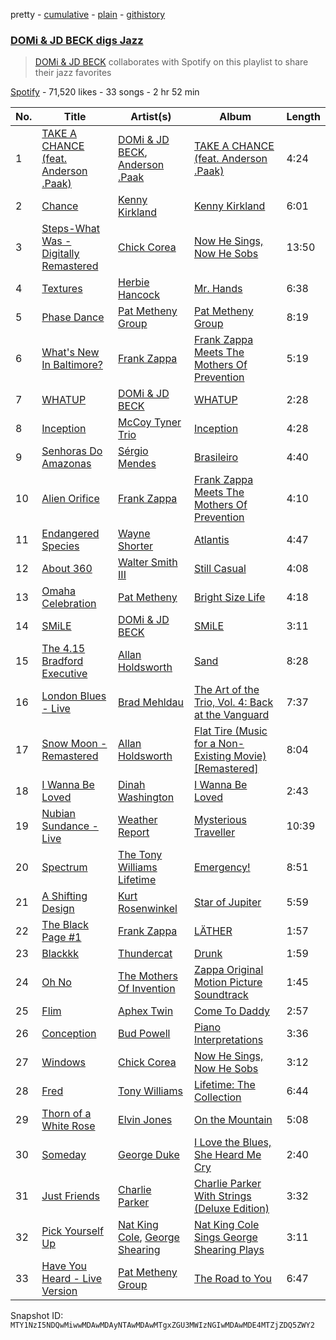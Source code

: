 pretty - [cumulative](/playlists/cumulative/37i9dQZF1DWTtzPKJEaTC4.md) - [plain](/playlists/plain/37i9dQZF1DWTtzPKJEaTC4) - [githistory](https://github.githistory.xyz/mackorone/spotify-playlist-archive/blob/main/playlists/plain/37i9dQZF1DWTtzPKJEaTC4)

### [DOMi & JD BECK digs Jazz](https://open.spotify.com/playlist/37i9dQZF1DWTtzPKJEaTC4)

> <a href="spotify:artist:4UpA1KitN1RgIZVyWDbZ0U">DOMi & JD BECK</a> collaborates with Spotify on this playlist to share their jazz favorites

[Spotify](https://open.spotify.com/user/spotify) - 71,520 likes - 33 songs - 2 hr 52 min

| No. | Title | Artist(s) | Album | Length |
|---|---|---|---|---|
| 1 | [TAKE A CHANCE \(feat\. Anderson .Paak\)](https://open.spotify.com/track/3Fo54IlOlnwzMwGjjEqCzN) | [DOMi & JD BECK](https://open.spotify.com/artist/4UpA1KitN1RgIZVyWDbZ0U), [Anderson .Paak](https://open.spotify.com/artist/3jK9MiCrA42lLAdMGUZpwa) | [TAKE A CHANCE \(feat\. Anderson .Paak\)](https://open.spotify.com/album/0ul8b1Rp5B7e8iZKSdvSlm) | 4:24 |
| 2 | [Chance](https://open.spotify.com/track/425c5CCcmJQgoKNJYISxNH) | [Kenny Kirkland](https://open.spotify.com/artist/3fvBGGCTOjiCsIqL3MFU6l) | [Kenny Kirkland](https://open.spotify.com/album/4pnLL6l6ji6bvsb3JIOG0g) | 6:01 |
| 3 | [Steps\-What Was \- Digitally Remastered](https://open.spotify.com/track/725Y4Kg5DbwQjVt6UpznuF) | [Chick Corea](https://open.spotify.com/artist/5olDKSsFhhmwh8UCWwKtpq) | [Now He Sings, Now He Sobs](https://open.spotify.com/album/7wKVcBB5SgqVX3Cj3LPllE) | 13:50 |
| 4 | [Textures](https://open.spotify.com/track/6wyjGiFFJMNxFyY4h0ttYY) | [Herbie Hancock](https://open.spotify.com/artist/2ZvrvbQNrHKwjT7qfGFFUW) | [Mr\. Hands](https://open.spotify.com/album/0ZzOJ3XuyVDBIWxrA17YE5) | 6:38 |
| 5 | [Phase Dance](https://open.spotify.com/track/75tXyjhbgpo3HEy6Cjsviy) | [Pat Metheny Group](https://open.spotify.com/artist/4uBSazM6snEc9wCG3jMlYt) | [Pat Metheny Group](https://open.spotify.com/album/4TC69U5HGclykFldzvsIao) | 8:19 |
| 6 | [What's New In Baltimore?](https://open.spotify.com/track/0dW2aSS9ccD9vYJAENTkQh) | [Frank Zappa](https://open.spotify.com/artist/6ra4GIOgCZQZMOaUECftGN) | [Frank Zappa Meets The Mothers Of Prevention](https://open.spotify.com/album/1NVnPUNo6DOhvp11vYl7pr) | 5:19 |
| 7 | [WHATUP](https://open.spotify.com/track/7vr9frLcyCM4m6A4KS1sex) | [DOMi & JD BECK](https://open.spotify.com/artist/4UpA1KitN1RgIZVyWDbZ0U) | [WHATUP](https://open.spotify.com/album/6mPWY9kVPFlpXTtxdwFUuO) | 2:28 |
| 8 | [Inception](https://open.spotify.com/track/1Dy1zTcsjdsd6JUVNBLC3R) | [McCoy Tyner Trio](https://open.spotify.com/artist/1EpLpC0tbCla8knfhET78p) | [Inception](https://open.spotify.com/album/28mQLO6qcMbaKfQB3qzCQK) | 4:28 |
| 9 | [Senhoras Do Amazonas](https://open.spotify.com/track/7CdifPWUbMFMqfXtNBgXIj) | [Sérgio Mendes](https://open.spotify.com/artist/65c5si0ePAwkOCn4M35Ho7) | [Brasileiro](https://open.spotify.com/album/1aFnx8gd49EklcjqQvLNrA) | 4:40 |
| 10 | [Alien Orifice](https://open.spotify.com/track/0skWyK2HW9kbD62et9oSxR) | [Frank Zappa](https://open.spotify.com/artist/6ra4GIOgCZQZMOaUECftGN) | [Frank Zappa Meets The Mothers Of Prevention](https://open.spotify.com/album/1NVnPUNo6DOhvp11vYl7pr) | 4:10 |
| 11 | [Endangered Species](https://open.spotify.com/track/0npvCDdj6yUw83ALCBniLM) | [Wayne Shorter](https://open.spotify.com/artist/0ZqhrTXYPA9DZR527ZnFdO) | [Atlantis](https://open.spotify.com/album/1NM09Xma6x8N9sb2H2ZJEc) | 4:47 |
| 12 | [About 360](https://open.spotify.com/track/6hpF2l92QotSQaY7ssgue0) | [Walter Smith III](https://open.spotify.com/artist/26XwWqwNq8FMgZEKqqdU9b) | [Still Casual](https://open.spotify.com/album/3gcxm67F1CudCIxqIxbJsy) | 4:08 |
| 13 | [Omaha Celebration](https://open.spotify.com/track/337Brv18iAflSpzXOD60DY) | [Pat Metheny](https://open.spotify.com/artist/3t58jfUhoMLYVO14XaUFLA) | [Bright Size Life](https://open.spotify.com/album/1wyaHGxXkIGaLGSQTTgKzw) | 4:18 |
| 14 | [SMiLE](https://open.spotify.com/track/5Pldw6q3Qa9tfWqXFWRSGY) | [DOMi & JD BECK](https://open.spotify.com/artist/4UpA1KitN1RgIZVyWDbZ0U) | [SMiLE](https://open.spotify.com/album/05C5mWohpPDcW8VmRBJHpk) | 3:11 |
| 15 | [The 4.15 Bradford Executive](https://open.spotify.com/track/1PLlAyqIJ7wn0w4QQ64usg) | [Allan Holdsworth](https://open.spotify.com/artist/5CK3a77IzCSHjNqzRcbhuG) | [Sand](https://open.spotify.com/album/3Ul5Q5UrTwjEc0DI0klsNl) | 8:28 |
| 16 | [London Blues \- Live](https://open.spotify.com/track/6f6MqGqNva8WCyM0Ym94OK) | [Brad Mehldau](https://open.spotify.com/artist/2vI9KFm0fwSfPrpEgOeIbq) | [The Art of the Trio, Vol\. 4: Back at the Vanguard](https://open.spotify.com/album/0c1xfh8IwwwxK0f5yiMt6o) | 7:37 |
| 17 | [Snow Moon \- Remastered](https://open.spotify.com/track/3KIZHkkfjed3y0MDTED78G) | [Allan Holdsworth](https://open.spotify.com/artist/5CK3a77IzCSHjNqzRcbhuG) | [Flat Tire \(Music for a Non\-Existing Movie\) \[Remastered\]](https://open.spotify.com/album/6syZrckuzLfmrFbIiXK0HZ) | 8:04 |
| 18 | [I Wanna Be Loved](https://open.spotify.com/track/0XTwZcawE3Nrre8y6Heinl) | [Dinah Washington](https://open.spotify.com/artist/32LHRiof0sa4taYew9i3Fa) | [I Wanna Be Loved](https://open.spotify.com/album/2C49E8kj9fymqSWRJ3PbRO) | 2:43 |
| 19 | [Nubian Sundance \- Live](https://open.spotify.com/track/4EDEh1zQ7oYo0I9GFzYpuP) | [Weather Report](https://open.spotify.com/artist/162DCkd8aDKwvjBb74Gu8b) | [Mysterious Traveller](https://open.spotify.com/album/2JARH6A2TX28OzcPwJnD1p) | 10:39 |
| 20 | [Spectrum](https://open.spotify.com/track/7qbSVmCBNqbMrUSDYKrCKs) | [The Tony Williams Lifetime](https://open.spotify.com/artist/056ewKKC7ayMJeL7y5h2cb) | [Emergency!](https://open.spotify.com/album/1waasXN8fMNbWh4xq7Akeg) | 8:51 |
| 21 | [A Shifting Design](https://open.spotify.com/track/6LdDhxHQOsudyypBd5xBFa) | [Kurt Rosenwinkel](https://open.spotify.com/artist/253GMpCNwx1TJtASNAeDoP) | [Star of Jupiter](https://open.spotify.com/album/7APtR02ltX46hAC5jZ8Kwx) | 5:59 |
| 22 | [The Black Page \#1](https://open.spotify.com/track/4A8ERk42FbZrmUDDeewfco) | [Frank Zappa](https://open.spotify.com/artist/6ra4GIOgCZQZMOaUECftGN) | [LÄTHER](https://open.spotify.com/album/3o1ccFPWBiGFbflfAWQ8L5) | 1:57 |
| 23 | [Blackkk](https://open.spotify.com/track/6bHorlL4WAz2BtQz3ubDr1) | [Thundercat](https://open.spotify.com/artist/4frXpPxQQZwbCu3eTGnZEw) | [Drunk](https://open.spotify.com/album/4anxEzh8xEKSPXKHGWiFue) | 1:59 |
| 24 | [Oh No](https://open.spotify.com/track/156dhtf7IUH1Eu9lS4AtlO) | [The Mothers Of Invention](https://open.spotify.com/artist/3P2gYnypDVi90ZavnaAhfL) | [Zappa Original Motion Picture Soundtrack](https://open.spotify.com/album/391z2l9eAfCttmdvE4O5LP) | 1:45 |
| 25 | [Flim](https://open.spotify.com/track/4q650OiSDQIwccxDFpuuBm) | [Aphex Twin](https://open.spotify.com/artist/6kBDZFXuLrZgHnvmPu9NsG) | [Come To Daddy](https://open.spotify.com/album/0ofaIVDxemaYYQipgWRYKp) | 2:57 |
| 26 | [Conception](https://open.spotify.com/track/1LKQbtkCbtjcIm2BwsHf1Q) | [Bud Powell](https://open.spotify.com/artist/570vCzcespB48HIQyTbDO6) | [Piano Interpretations](https://open.spotify.com/album/5lhA0QNprEfnDsH15udB9R) | 3:36 |
| 27 | [Windows](https://open.spotify.com/track/0f6Fb3g0DRpCIbhljotYwO) | [Chick Corea](https://open.spotify.com/artist/5olDKSsFhhmwh8UCWwKtpq) | [Now He Sings, Now He Sobs](https://open.spotify.com/album/7wKVcBB5SgqVX3Cj3LPllE) | 3:12 |
| 28 | [Fred](https://open.spotify.com/track/3qfLV015NcpofyPCwAn9oJ) | [Tony Williams](https://open.spotify.com/artist/1TW90GjShgkjySrxBxcwQe) | [Lifetime: The Collection](https://open.spotify.com/album/0s5AIVzIpjmtKnuYgohnza) | 6:44 |
| 29 | [Thorn of a White Rose](https://open.spotify.com/track/2GoAuJqkAA4wZvsUnV8Cn2) | [Elvin Jones](https://open.spotify.com/artist/4dUMhhUjQ2YcNTvab29hYF) | [On the Mountain](https://open.spotify.com/album/7DwNg5AkuHEk4Of10oxrkZ) | 5:08 |
| 30 | [Someday](https://open.spotify.com/track/4mYEnfMk7terk3JtLtPUVy) | [George Duke](https://open.spotify.com/artist/3EB0uKE2lGw6BB1UFJrONl) | [I Love the Blues, She Heard Me Cry](https://open.spotify.com/album/2eCcLfCpWbWC51xhUfA9JI) | 2:40 |
| 31 | [Just Friends](https://open.spotify.com/track/3c57iTv78QOwBrJ0t7yKjE) | [Charlie Parker](https://open.spotify.com/artist/4Ww5mwS7BWYjoZTUIrMHfC) | [Charlie Parker With Strings \(Deluxe Edition\)](https://open.spotify.com/album/1DPRDrZgfU3rAo2SL4GrZw) | 3:32 |
| 32 | [Pick Yourself Up](https://open.spotify.com/track/14gEDPQtsTcbZOWs7EXg4V) | [Nat King Cole](https://open.spotify.com/artist/7v4imS0moSyGdXyLgVTIV7), [George Shearing](https://open.spotify.com/artist/7uUBTiZ2u5b40vymlFmXrn) | [Nat King Cole Sings George Shearing Plays](https://open.spotify.com/album/4jBiAQDfhcRFyH52ry6rZr) | 3:11 |
| 33 | [Have You Heard \- Live Version](https://open.spotify.com/track/7KfUZiQgcaUxoabDoF3vfy) | [Pat Metheny Group](https://open.spotify.com/artist/4uBSazM6snEc9wCG3jMlYt) | [The Road to You](https://open.spotify.com/album/6zhcd9npDiEUGn66l1lzSU) | 6:47 |

Snapshot ID: `MTY1NzI5NDQwMiwwMDAwMDAyNTAwMDAwMTgxZGU3MWIzNGIwMDAwMDE4MTZjZDQ5ZWY2`
